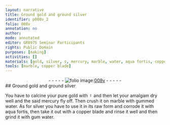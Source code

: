 ```yaml
---
layout: narrative
title: Ground gold and ground silver
identifier: p008v_2
folio: 008v
annotation: no
author:
mode: annotated
editor: GR8975 Seminar Participants
rights: Public Domain
purposes: [making]
activities: []
materials: [gold, silver, ☿, mercury, marble, water, aqua fortis, copper]
tools: [marble, copper blade]
---
```


 <div class="folio" align="center">- - - - - <a href="http://gallica.bnf.fr/ark:/12148/btv1b10500001g/f22.image" target="_blank"><img src="https://cu-mkp.github.io/GR8975-edition/assets/photo-icon.png" alt="folio image: " style="display:inline-block; margin-bottom:-3px;"/>008v</a> - - - - - </div> 
## <span class="material_format">Ground <span class="material">gold</span></span> and <span class="material_format">ground <span class="material">silver</span></span>

 
 You have to calcine your <span class="material_format">pure <span class="material">gold</span></span> with <span class="material">☿</span> and then let your amalgam dry well and the said <span class="material">mercury</span> fly off. Then crush it on <span class="tool"><span class="material">marble</span></span> with <span class="material_format">gummed <span class="material">water</span></span>. As for <span class="material">silver</span> you have to use it in its raw form and corrode it with <span class="material"><span class="foreign">aqua fortis</span></span>, then take it out with a <span class="tool"><span class="material">copper</span> blade</span> and rinse it well and then grind it with <span class="material_format">gum <span class="material">water</span></span>. 
 
